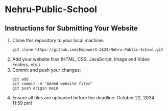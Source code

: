# Nehru-Public-School
## Instructions for Submitting Your Website
1. Clone this repository to your local machine.
   ```
   git clone https://github.com/EmpowerX-2k24/Nehru-Public-School.git
   ```
2. Add your website files (HTML, CSS, JavaScript, Image and Video Folders, etc.).
3. Commit and push your changes:
   ```
   git add .
   git commit -m "Added website files"
   git push origin main
   ```
4. Ensure all files are uploaded before the deadline: October 22, 2024 11:59 pm!
